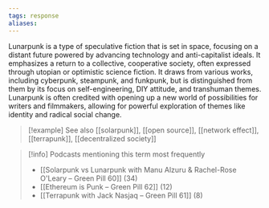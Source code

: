 ```yaml
---
tags: response
aliases:
---
```


Lunarpunk is a type of speculative fiction that is set in space, focusing on a distant future powered by advancing technology and anti-capitalist ideals. It emphasizes a return to a collective, cooperative society, often expressed through utopian or optimistic science fiction. It draws from various works, including cyberpunk, steampunk, and funkpunk, but is distinguished from them by its focus on self-engineering, DIY attitude, and transhuman themes. Lunarpunk is often credited with opening up a new world of possibilities for writers and filmmakers, allowing for powerful exploration of themes like identity and radical social change.

> [!example] See also
> [[solarpunk]], [[open source]], [[network effect]], [[terrapunk]], [[decentralized society]]

> [!info] Podcasts mentioning this term most frequently
> * [[Solarpunk vs Lunarpunk with Manu Alzuru & Rachel-Rose O'Leary – Green Pill 60]] (34)
> * [[Ethereum is Punk – Green Pill 62]] (12)
> * [[Terrapunk with Jack Nasjaq – Green Pill 61]] (8)